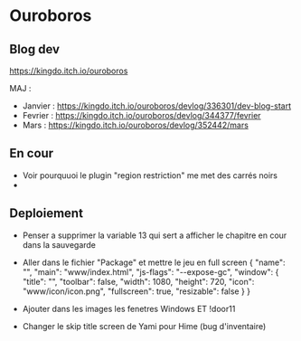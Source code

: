 # Ouroboros
## Blog dev
https://kingdo.itch.io/ouroboros

MAJ :
- Janvier : https://kingdo.itch.io/ouroboros/devlog/336301/dev-blog-start
- Fevrier : https://kingdo.itch.io/ouroboros/devlog/344377/fevrier
- Mars : https://kingdo.itch.io/ouroboros/devlog/352442/mars

## En cour
- Voir pourquuoi le plugin "region restriction" me met des carrés noirs
- 

## Deploiement
- Penser a supprimer la variable 13 qui sert a afficher le chapitre en cour dans la sauvegarde

- Aller dans le fichier "Package" et mettre le jeu en full screen
{
    "name": "",
    "main": "www/index.html",
    "js-flags": "--expose-gc",
    "window": {
        "title": "",
        "toolbar": false,
        "width": 1080,
        "height": 720,
        "icon": "www/icon/icon.png",
	"fullscreen": true,
	"resizable": false
    }
}

- Ajouter dans les images les fenetres Windows ET !door11
- Changer le skip title screen de Yami pour Hime (bug d'inventaire)